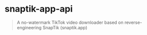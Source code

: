 # snaptik-app-api
> A no-watermark TikTok video downloader based on reverse-engineering SnapTik (snaptik.app)